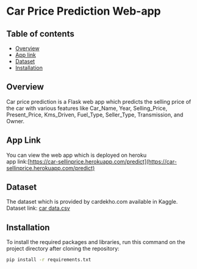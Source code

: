 # Car Price Prediction Web-app

## Table of contents

 * [Overview](#Overview)
 * [App link](#app-link)
 * [Dataset](#Dataset)
 * [Installation](#Installation)


## Overview
Car price prediction is a Flask web app which predicts the selling price of the car with various features like Car_Name, Year, Selling_Price, Present_Price, Kms_Driven, Fuel_Type, Seller_Type, Transmission, and Owner.

## App Link
You can view the web app which is deployed on heroku<br />
app link:[https://car-sellinprice.herokuapp.com/predict](https://car-sellinprice.herokuapp.com/predict)

## Dataset
The dataset which is provided by cardekho.com available in Kaggle.<br />
Dataset link: [car data.csv](https://www.kaggle.com/nehalbirla/vehicle-dataset-from-cardekho)

## Installation
To install the required packages and libraries, run this command on the project directory after cloning the repository:
```bash
pip install -r requirements.txt
```
